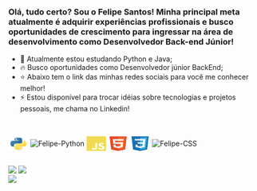 ### Olá, tudo certo? Sou o Felipe Santos! Minha principal meta atualmente é adquirir experiências profissionais e busco oportunidades de crescimento para ingressar na área de desenvolvimento como Desenvolvedor Back-end Júnior!

- 👾 Atualmente estou estudando Python e Java;
- 🔥 Busco oportunidades como Desenvolvedor júnior BackEnd;
- ⭐ Abaixo tem o link das minhas redes sociais para você me conhecer melhor!
- ⚡ Estou disponível para trocar idéias sobre tecnologias e projetos pessoais, me chama no Linkedin!

##
<div style="display: inline_block"><br>
  <img align="center" alt="Felipe-Python" height="30" width="40" src="https://raw.githubusercontent.com/devicons/devicon/master/icons/python/python-original.svg">
  <img align="center" alt="Felipe-Python" height="30" width="40" src="https://cdn.jsdelivr.net/gh/devicons/devicon/icons/java/java-original.svg"">
  <img align="center" alt="Felipe-Js" height="30" width="40" src="https://raw.githubusercontent.com/devicons/devicon/master/icons/javascript/javascript-plain.svg">
  <img align="center" alt="Felipe-HTML" height="30" width="40" src="https://raw.githubusercontent.com/devicons/devicon/master/icons/html5/html5-original.svg">
  <img align="center" alt="Felipe-CSS" height="30" width="40" src="https://raw.githubusercontent.com/devicons/devicon/master/icons/css3/css3-original.svg">
  <img align="center" alt="Felipe-CSS" height="45" width="55" src="https://cdn.jsdelivr.net/gh/devicons/devicon/icons/microsoftsqlserver/microsoftsqlserver-plain-wordmark.svg">
</div>

##
<div>
  <a href = "mailto:felipesantosdd2@gmail.com"><img src="https://img.shields.io/badge/-Gmail-%23333?style=for-the-badge&logo=gmail&logoColor=white" target="_blank"></a>
  <a href="https://www.linkedin.com/in/felipe-bittencourt-dos-santos-6b406421a/" target="_blank"><img src="https://img.shields.io/badge/-LinkedIn-%230077B5?style=for-the-badge&logo=linkedin&logoColor=white" target="_blank"></a> 
</div>
<div>
  <a href="[Currículo - Felipe B. Santos.pdf](https://github.com/FelipeSantw/FelipeSantw/files/11501754/Curriculo.-.Felipe.B.Santos.pdf)"
 target="_blank"><img src="https://img.shields.io/badge/Meu-Curr%C3%ADculo-success"></a>
</div>
